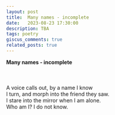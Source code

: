 ```yaml
---
layout: post
title:  Many names - incomplete
date:   2023-08-23 17:30:00
description: TBA
tags: poetry
giscus_comments: true
related_posts: true
---
```


<div class="poem">
<b>Many names - incomplete</b><br><br><br><br>A voice calls out, by a name I know<br>I turn, and morph into the friend they saw. <br>I stare into the mirror when I am alone.<br>Who am I? I do not know.</div>